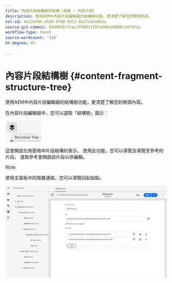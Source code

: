 ```yaml
---
title: 內容片段結構樹狀結構（資產 — 內容片段）
description: 使用AEM中內容片段編輯器的結構樹功能，更清楚了解您的無頭內容。
exl-id: 4a134f04-e580-4f69-9d11-0a2fc83a4b3a
source-git-commit: 944665bc7cac1f00811187a508a18800c3d73f2a
workflow-type: tm+mt
source-wordcount: '114'
ht-degree: 0%

---
```


# 內容片段結構樹 {#content-fragment-structure-tree}

使用AEM中內容片段編輯器的結構樹功能，更清楚了解您的無頭內容。

在內容片段編輯器中，您可以選取「結構樹」圖示：

![內容片段結構樹](assets/cfm-structuretree-01.png)

這會開啟左側窗格中片段結構的表示。 使用此功能，您可以導覽及導覽至參考的片段。 選取參考會開啟該片段以供編輯。

>[!NOTE]
>
>使用主面板中的階層連結，您可以導覽回起始點。

![內容片段結構樹](assets/cfm-structuretree-02.png)
